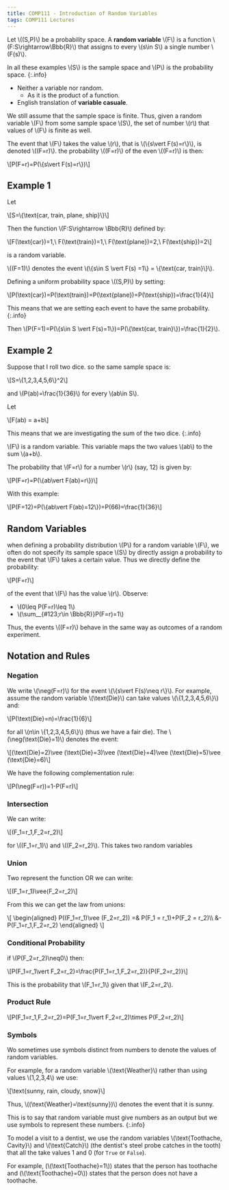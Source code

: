 ```yaml
---
title: COMP111 - Introduction of Random Variables
tags: COMP111 Lectures
---
```

Let &#92;((S,P)&#92;) be a probability space. A **random variable** &#92;(F&#92;) is a function &#92;(F:S\rightarrow\Bbb{R}&#92;) that assigns to every &#92;(s\in S&#92;) a single number &#92;(F(s)&#92;). 

In all these examples &#92;(S&#92;) is the sample space and &#92;(P&#92;) is the probability space.
{:.info}

* Neither a variable nor random.
	* As it is the product of a function.
* English translation of **variable casuale**.

We still assume that the sample space is finite. Thus, given a random variable &#92;(F&#92;) from some sample space &#92;(S&#92;), the set of number &#92;(r&#92;) that values of &#92;(F&#92;) is finite as well.

The event that &#92;(F&#92;) takes the value &#92;(r&#92;), that is &#92;(&#92;{s\vert F(s)=r&#92;}&#92;), is denoted &#92;((F=r)&#92;). the probability &#92;((F=r)&#92;) of the even &#92;((F=r)&#92;) is then:

&#92;[P(F=r)=P(&#92;{s\vert F(s)=r&#92;})&#92;]

## Example 1
Let

&#92;[S=&#92;{\text{car, train, plane, ship}&#92;}&#92;]

Then the function &#92;(F:S\rightarrow \Bbb{R}&#92;) defined by:

&#92;[F(\text{car})=1,\ F(\text{train})=1,\ F(\text{plane})=2,\ F(\text{ship})=2&#92;]

is a random variable.

&#92;((F=1)&#92;) denotes the event &#92;(&#92;{s\in S \vert F(s) =1&#92;} = &#92;{\text{car, train}&#92;}&#92;).

Defining a uniform probability space &#92;((S,P)&#92;) by setting:

&#92;[P(\text{car})=P(\text{train})=P(\text{plane})=P(\text{ship})=\frac{1}{4}&#92;]

This means that we are setting each event to have the same probability.
{:.info}

Then &#92;(P(F=1)=P(&#92;{s\in S \vert F(s)=1&#92;})=P(&#92;{\text{car, train}&#92;})=\frac{1}{2}&#92;).

## Example 2
Suppose that I roll two dice. so the same sample space is:

&#92;[S=&#92;{1,2,3,4,5,6&#92;}^2&#92;]

and &#92;(P(ab)=\frac{1}{36}&#92;) for every &#92;(ab\in S&#92;).

Let 

&#92;[F(ab) = a+b&#92;]

This means that we are investigating the sum of the two dice.
{:.info}

&#92;(F&#92;) is a random variable. This variable maps the two values &#92;(ab&#92;) to the sum &#92;(a+b&#92;). 

The probability that &#92;(F=r&#92;) for a number &#92;(r&#92;) (say, 12) is given by:

&#92;[P(F=r)=P(&#92;{ab\vert F(ab)=r&#92;})&#92;]

With this example:

 &#92;[P(F=12)=P(&#92;{ab\vert F(ab)=12&#92;})=P(66)=\frac{1}{36}&#92;]
 
## Random Variables
when defining a probability distribution &#92;(P&#92;) for a random variable &#92;(F&#92;), we often do not specify its sample space &#92;(S&#92;) by directly assign a probability to the event that &#92;(F&#92;) takes a certain value. Thus we directly define the probability:

&#92;[P(F=r)&#92;]

of the event that &#92;(F&#92;) has the value &#92;(r&#92;). Observe:

* &#92;(0\leq P(F=r)\leq 1&#92;)
* &#92;(\sum&#95;_{#123;r\in \Bbb{R}}P(F=r)=1&#92;)

Thus, the events &#92;((F=r)&#92;) behave in the same way as outcomes of a random experiment.

## Notation and Rules
### Negation
We write &#92;(\neg(F=r)&#92;) for the event &#92;(&#92;{s\vert F(s)\neq r&#92;}&#92;). For example, assume the random variable &#92;(\text{Die}&#92;) can take values &#92;(&#92;{1,2,3,4,5,6&#92;}&#92;) and:

&#92;[P(\text{Die}=n)=\frac{1}{6}&#92;]

for all &#92;(n\in &#92;{1,2,3,4,5,6&#92;}&#92;) (thus we have a fair die). The &#92;(\neg(\text{Die}=1)&#92;) denotes the event:

&#92;[(\text{Die}=2)\vee (\text{Die}=3)\vee (\text{Die}=4)\vee (\text{Die}=5)\vee (\text{Die}=6)&#92;]

We have the following complementation rule:

&#92;[P(\neg(F=r))=1-P(F=r)&#92;]

### Intersection
We can write:

&#92;[(F_1=r_1,F_2=r_2)&#92;]

for &#92;((F_1=r_1)&#92;) and &#92;((F_2=r_2)&#92;). This takes two random variables

### Union
Two represent the function OR we can write:

&#92;[(F_1=r_1)\vee(F_2=r_2)&#92;]

From this we can get the law from unions:

&#92;[
\begin{aligned}
P((F_1=r_1)\vee (F_2=r_2)) =& P(F_1 = r_1)+P(F_2 = r_2)&#92;&#92;
&-P(F_1=r_1,F_2=r_2)
\end{aligned}
&#92;]

### Conditional Probability
if &#92;(P(F_2=r_2)\neq0&#92;) then:

&#92;[P(F_1=r_1\vert F_2=r_2)=\frac{P(F_1=r_1,F_2=r_2)}{P(F_2=r_2)}&#92;]

This is the probability that &#92;(F_1=r_1&#92;) given that &#92;(F_2=r_2&#92;).

### Product Rule
&#92;[P(F_1=r_1,F_2=r_2)=P(F_1=r_1\vert F_2=r_2)\times P(F_2=r_2)&#92;]

### Symbols
Wo sometimes use symbols distinct from numbers to denote the values of random variables.

For example, for a random variable &#92;(\text{Weather}&#92;) rather than using values &#92;(1,2,3,4&#92;) we use:

&#92;[\text{sunny, rain, cloudy, snow}&#92;]

Thus, &#92;((\text{Weather}=\text{sunny})&#92;) denotes the event that it is sunny.

This is to say that random variable must give numbers as an output but we use symbols to represent these numbers.
{:.info}

To model a visit  to a dentist, we use the random variables &#92;(\text{Toothache, Cavity}&#92;) and &#92;(\text{Catch}&#92;) (the dentist's steel probe catches in the tooth) that all the take values 1 and 0 (for `True` or `False`). 

For example, (&#92;(\text{Toothache}=1&#92;)) states that the person has toothache and (&#92;(\text{Toothache}=0&#92;)) states that the person does not have a toothache.
